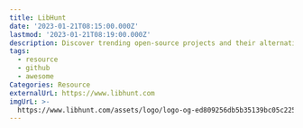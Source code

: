 ```yaml
---
title: LibHunt
date: '2023-01-21T08:15:00.000Z'
lastmod: '2023-01-21T08:19:00.000Z'
description: Discover trending open-source projects and their alternatives
tags:
  - resource
  - github
  - awesome
Categories: Resource
externalUrL: https://www.libhunt.com
imgUrL: >-
  https://www.libhunt.com/assets/logo/logo-og-ed809256db5b35139bc05c225c0616a376d0c37b00af28e0e797f1cacccdfa48.png
---
```

